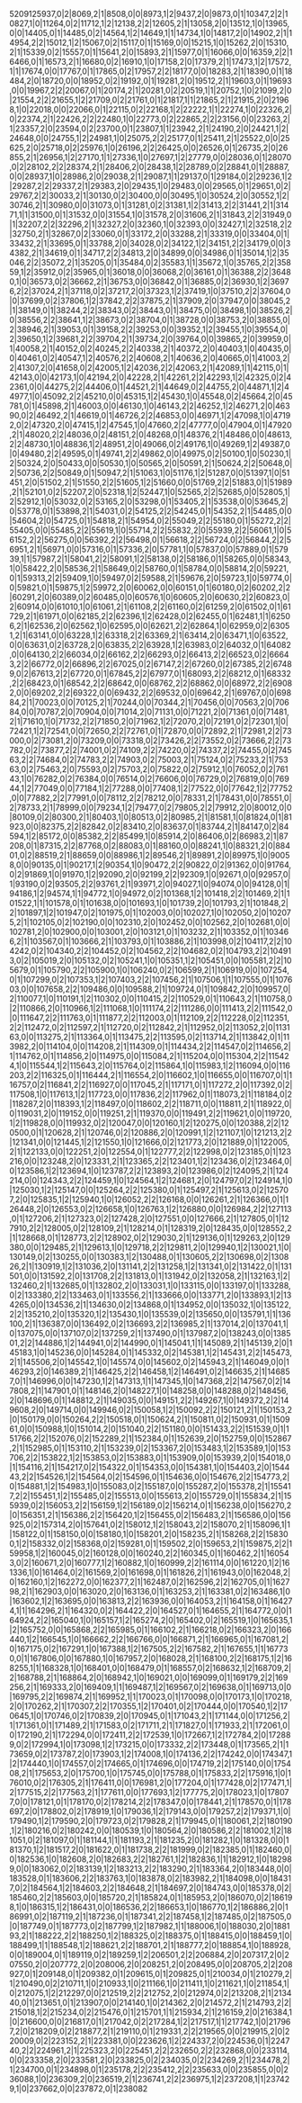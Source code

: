 5209125937,0|2|8069,2|1|8508,0|0|8973,1|2|9437,2|0|9873,0|1|10347,2|2|10827,1|0|11264,0|2|11712,1|2|12138,2|2|12605,2|1|13058,2|0|13512,1|0|13965,0|0|14405,0|1|14485,0|2|14564,1|2|14649,1|1|14734,1|0|14817,2|0|14902,2|1|14954,2|2|15012,1|2|15067,0|2|15117,0|1|15169,0|0|15215,1|0|15262,2|0|15310,2|1|15339,0|2|15557,0|1|15641,2|0|15893,2|1|15977,0|1|16066,0|0|16359,2|2|16466,0|1|16573,2|1|16680,0|2|16910,1|0|17158,2|0|17379,2|1|17473,1|2|17572,1|1|17674,0|0|17767,0|1|17865,0|2|17957,2|2|18177,0|0|18283,2|1|18390,0|1|18484,2|0|18720,0|0|18952,0|2|19192,0|1|19281,2|0|19512,2|1|19603,0|1|19693,0|0|19967,2|2|20067,0|1|20174,2|1|20281,0|2|20519,1|1|20752,1|0|21099,2|0|21554,2|2|21655,1|2|21709,0|2|21761,0|1|21817,1|1|21865,2|1|21915,2|0|21968,1|0|22018,0|0|22066,0|1|22115,0|2|22168,1|2|22222,1|1|22274,1|0|22326,2|0|22374,2|1|22426,2|2|22480,1|0|22773,0|2|22865,2|2|23156,0|0|23263,2|1|23357,2|0|23594,0|2|23700,0|1|23807,1|1|23942,2|1|24190,2|0|24421,1|2|24648,0|0|24755,1|2|24981,1|0|25075,2|2|25177,0|1|25411,2|1|25522,0|0|25625,2|0|25718,0|2|25976,1|0|26196,2|2|26425,0|0|26526,0|1|26735,2|0|26855,2|1|26956,1|2|27170,1|1|27336,1|0|27697,1|2|27779,0|0|28036,0|1|28070,0|2|28102,2|2|28374,2|1|28406,2|0|28438,1|2|28789,0|2|28841,0|1|28887,0|0|28937,1|0|28986,2|0|29038,2|1|29087,1|1|29137,0|1|29184,0|2|29236,1|2|29287,2|2|29337,2|1|29383,2|0|29435,1|0|29483,0|0|29565,0|1|29651,0|2|29767,2|2|30033,2|1|30130,0|2|30400,0|0|30495,1|0|30524,2|0|30552,1|2|30746,2|1|30980,0|0|31073,0|1|31281,0|2|31381,1|2|31413,2|2|31441,2|1|31471,1|1|31500,0|1|31532,0|0|31554,1|0|31578,2|0|31606,2|1|31843,2|2|31949,0|1|32207,2|2|32296,2|1|32327,2|0|32360,1|0|32393,0|0|32427,1|2|32518,2|2|32750,2|1|32867,0|2|33060,0|1|33172,2|0|33288,2|1|33319,0|0|33404,0|1|33432,2|1|33695,0|1|33788,2|0|34028,0|2|34122,1|2|34151,2|2|34179,0|0|34382,2|1|34619,0|1|34717,2|2|34813,2|0|34899,0|0|34986,0|1|35014,1|2|35046,2|2|35072,2|1|35205,0|1|35484,0|2|35583,1|1|35672,1|0|35765,2|2|35859,1|2|35912,0|2|35965,0|1|36018,0|0|36068,2|0|36161,0|1|36388,2|2|36480,1|0|36573,0|2|36662,2|1|36753,0|0|36842,0|1|36885,0|2|36930,1|2|36976,2|2|37024,2|1|37118,0|2|37217,2|0|37323,1|2|37419,1|0|37510,2|2|37604,0|0|37699,0|2|37806,1|2|37842,2|2|37875,2|1|37909,2|0|37947,0|0|38045,2|1|38149,0|1|38244,2|2|38343,0|2|38443,0|1|38475,0|0|38498,1|0|38526,2|0|38556,2|2|38641,1|2|38673,0|2|38704,0|1|38728,0|0|38753,2|0|38855,0|2|38946,2|1|39053,0|1|39158,2|2|39253,0|0|39352,1|2|39455,1|0|39554,0|2|39650,1|2|39681,2|2|39704,2|1|39734,2|0|39764,0|0|39865,2|0|39959,0|1|40058,2|1|40152,0|2|40245,2|2|40338,2|1|40372,2|0|40403,1|0|40435,0|0|40461,0|2|40547,1|2|40576,2|2|40608,2|1|40636,2|0|40665,0|1|41003,2|2|41307,2|0|41658,0|2|42005,1|2|42036,2|2|42063,2|1|42089,1|1|42115,0|1|42143,0|0|42173,1|0|42194,2|0|42228,2|1|42261,2|2|42293,1|2|42325,0|2|42361,0|0|44275,2|2|44406,0|1|44521,2|1|44649,0|2|44755,2|0|44871,1|2|44977,1|0|45092,2|2|45210,0|0|45315,1|2|45430,1|0|45548,0|2|45664,2|0|45781,0|1|45898,2|1|46003,0|0|46130,1|0|46143,2|2|46252,1|2|46271,2|0|46390,0|2|46492,2|1|46619,0|1|46726,2|2|46853,0|0|46971,1|2|47098,1|0|47192,0|2|47320,2|0|47415,1|2|47545,1|0|47660,2|2|47777,0|0|47904,0|1|47920,2|1|48020,2|2|48036,0|2|48151,2|0|48268,0|1|48376,2|1|48486,0|0|48613,2|2|48730,1|0|48836,1|2|48951,2|0|49066,0|2|49176,1|0|49269,1|2|49387,0|0|49480,2|2|49595,0|1|49741,2|2|49862,0|0|49975,0|2|50100,1|0|50230,1|2|50324,2|0|50433,0|0|50530,1|0|50565,2|0|50591,2|1|50624,2|2|50648,0|2|50736,2|2|50849,0|1|50947,2|1|51063,1|0|51176,1|2|51287,0|0|51397,1|0|51451,2|0|51502,2|1|51550,2|2|51605,1|2|51660,0|0|51769,2|2|51883,0|1|51989,2|1|52101,0|2|52207,2|0|52318,1|2|52447,1|0|52565,2|2|52685,0|0|52805,1|2|52912,1|0|53032,0|2|53165,2|0|53298,0|1|53405,2|1|53538,0|0|53645,2|0|53778,0|1|53898,2|1|54031,0|2|54125,2|2|54245,0|1|54352,2|1|54485,0|0|54604,2|0|54725,0|1|54818,2|1|54954,0|2|55049,2|2|55180,0|1|55272,2|2|55405,0|0|55485,2|2|55619,1|0|55714,2|2|55832,2|0|55939,2|2|56061,1|0|56152,2|2|56275,0|0|56392,2|2|56498,0|1|56618,2|2|56724,0|2|56844,2|2|56951,2|1|56971,0|0|57316,0|1|57336,2|0|57781,1|0|57837,0|0|57889,0|1|57939,1|1|57987,2|1|58041,2|2|58091,1|2|58138,0|2|58186,0|1|58265,0|0|58343,1|0|58422,2|0|58536,2|1|58649,0|2|58760,0|1|58784,0|0|58814,2|0|59221,0|1|59313,2|2|59409,1|0|59497,0|2|59588,2|1|59676,2|0|59723,1|0|59774,0|0|59821,0|1|59875,1|2|59972,2|0|60062,0|0|60151,0|1|60180,0|2|60202,2|2|60291,2|0|60389,0|2|60485,0|0|60576,1|0|60605,2|0|60630,2|2|60823,0|2|60914,0|0|61010,1|0|61061,2|1|61108,2|2|61160,0|2|61259,2|0|61502,0|1|61729,2|1|61971,0|0|62185,2|2|62396,1|2|62428,0|2|62455,0|1|62481,1|1|62506,2|1|62536,2|0|62562,1|0|62595,0|0|62621,2|2|62864,1|0|62959,0|2|63051,2|1|63141,0|0|63228,1|2|63318,2|2|63369,2|1|63414,2|0|63471,1|0|63522,0|0|63631,0|2|63728,2|0|63835,2|2|63928,1|2|63983,0|2|64032,0|1|64082,0|0|64130,2|2|66034,0|2|66162,2|2|66293,0|2|66413,2|2|66523,0|2|66643,2|2|66772,0|2|66896,2|2|67025,0|2|67147,2|2|67260,0|2|67385,2|2|67489,0|2|67613,2|2|67720,0|1|67845,2|2|67977,0|1|68093,2|2|68212,0|1|68332,2|2|68423,0|1|68542,2|2|68642,0|0|68762,2|2|68862,0|0|68972,2|2|69082,0|0|69202,2|2|69322,0|0|69432,2|2|69532,0|0|69642,2|1|69767,0|0|69884,2|1|70023,0|0|70125,2|1|70244,0|0|70344,2|1|70456,0|0|70563,2|0|70684,0|0|70787,2|0|70904,0|0|71014,2|0|71131,0|0|71221,2|0|71361,0|0|71481,2|1|71610,1|0|71732,2|2|71850,2|0|71962,1|2|72070,2|0|72191,0|2|72301,1|0|72421,1|2|72541,0|0|72650,2|2|72761,0|1|72870,0|0|72892,2|1|72981,2|2|73000,0|2|73081,2|0|73209,0|0|73318,0|2|73426,2|2|73552,0|2|73666,2|2|73782,0|2|73877,2|2|74001,0|2|74109,2|2|74220,0|2|74337,2|2|74455,0|2|74563,2|2|74684,0|2|74783,2|2|74903,0|2|75003,2|1|75124,0|2|75233,2|1|75363,0|2|75463,2|0|75593,0|2|75703,2|0|75822,0|2|75912,1|0|76052,0|2|76143,1|0|76282,0|2|76384,0|0|76514,0|2|76606,0|0|76729,0|2|76819,0|0|76944,1|2|77049,0|0|77184,1|2|77288,0|0|77408,1|2|77522,0|0|77642,1|2|77752,0|0|77882,2|2|77991,0|0|78112,2|2|78212,0|0|78331,2|1|78431,0|0|78551,0|2|78733,2|1|78999,0|0|79234,1|2|79477,0|2|79805,2|2|79912,2|0|80012,0|0|80109,0|2|80300,2|1|80403,1|0|80513,0|2|80985,2|1|81581,1|0|81824,0|1|81923,0|0|82375,2|2|82842,0|2|83410,2|0|83637,0|1|83744,2|1|84147,0|2|84594,1|2|85172,0|0|85382,2|2|85499,1|0|85914,2|0|86406,0|2|86983,2|1|87208,0|1|87315,2|2|87768,0|2|88083,0|1|88160,0|0|88241,1|0|88321,2|0|88401,0|2|88519,2|1|88659,0|0|88986,1|2|89546,2|1|89891,2|0|89975,1|0|90058,0|0|90135,0|1|90217,1|2|90354,1|0|90472,2|2|90822,0|2|91362,0|0|91764,0|2|91869,1|0|91970,1|2|92090,2|0|92199,2|2|92309,1|0|92671,0|0|92957,0|1|93190,0|2|93505,2|2|93761,2|1|93971,2|0|94027,1|0|94074,0|0|94128,0|1|94186,1|2|94574,1|1|94772,1|0|94972,0|2|101368,1|2|101418,2|2|101469,2|1|101522,1|1|101578,0|1|101638,0|0|101693,1|0|101739,2|0|101793,2|1|101848,2|2|101897,1|2|101947,0|2|101975,0|1|102003,0|0|102027,1|0|102050,2|0|102075,2|1|102105,0|2|102190,0|0|102310,2|0|102452,0|0|102562,2|0|102681,0|0|102781,2|0|102900,0|0|103001,2|0|103121,0|1|103232,2|1|103352,0|1|103466,2|1|103567,0|1|103666,2|1|103793,0|1|103886,2|1|103998,0|2|104117,2|2|104242,0|2|104340,2|2|104452,0|2|104562,2|2|104682,0|2|104793,2|2|104913,0|2|105019,2|0|105132,0|2|105241,1|0|105351,1|2|105451,0|0|105581,2|2|105679,0|1|105790,2|2|105900,1|0|106240,0|2|106599,2|1|106919,0|0|107254,0|1|107299,0|2|107353,1|2|107403,2|2|107456,2|1|107506,1|1|107555,0|1|107603,0|0|107658,2|2|109486,0|0|109588,2|1|109724,0|1|109842,2|0|109957,0|2|110077,1|0|110191,1|2|110302,0|0|110415,2|2|110529,0|1|110643,2|1|110758,0|2|110866,2|0|110966,1|2|111068,1|0|111174,2|2|111286,0|0|111413,2|2|111542,0|0|111647,2|2|111763,0|1|111877,2|2|112003,0|1|112109,2|2|112228,0|2|112351,2|2|112472,0|2|112597,2|1|112720,0|2|112842,2|1|112952,0|2|113052,2|0|113163,0|0|113275,2|1|113364,0|1|113475,2|2|113595,0|2|113714,2|1|113842,0|1|113982,2|0|114104,0|0|114208,2|1|114309,0|1|114434,2|2|114547,0|2|114656,2|1|114762,0|1|114856,2|0|114975,0|0|115084,2|1|115204,0|0|115304,2|2|115424,1|0|115544,1|2|115643,2|0|115764,0|2|115864,1|0|115983,1|2|116094,0|0|116203,2|2|116325,0|1|116444,2|1|116554,2|0|116602,1|0|116655,0|0|116707,0|1|116757,0|2|116841,2|2|116927,0|0|117045,2|1|117171,0|1|117272,2|0|117392,0|2|117508,1|0|117613,1|2|117723,0|0|117836,2|2|117962,0|1|118073,2|1|118184,0|2|118287,2|0|118393,1|2|118497,0|0|118602,2|2|118711,0|0|118811,2|1|118922,0|0|119031,2|0|119152,0|0|119251,2|1|119370,0|0|119491,2|2|119621,0|0|119720,1|2|119828,0|0|119932,0|2|120047,0|0|120160,1|2|120275,0|0|120388,2|2|120500,0|1|120628,2|1|120746,0|2|120886,2|0|120991,1|2|121107,1|0|121213,2|2|121341,0|0|121445,1|2|121550,1|0|121666,0|2|121773,2|0|121889,0|1|122005,2|1|122133,0|0|122251,2|0|122554,0|1|122777,2|2|122998,0|2|123185,0|1|123216,0|0|123248,2|0|123331,2|1|123365,2|2|123401,1|2|123436,0|2|123464,0|0|123586,1|2|123694,1|0|123787,2|2|123893,2|0|123986,0|2|124095,2|1|124214,0|0|124343,2|2|124459,1|0|124564,1|2|124681,2|0|124797,0|2|124914,1|0|125030,1|2|125147,0|0|125264,2|2|125380,0|1|125497,2|1|125613,0|2|125707,2|0|125835,1|2|125940,1|0|126052,2|2|126168,0|0|126261,2|1|126366,0|1|126448,2|0|126553,0|2|126658,1|0|126763,1|2|126880,0|0|126984,2|2|127113,0|1|127206,2|1|127323,0|2|127428,2|0|127551,0|0|127666,2|1|127805,0|1|127910,2|2|128005,0|2|128109,2|1|128214,0|1|128319,2|0|128435,0|0|128552,2|1|128668,0|1|128773,2|2|128902,0|2|129030,2|1|129136,0|1|129263,2|0|129380,0|0|129485,2|1|129613,1|0|129718,2|2|129811,2|0|129940,1|2|130021,1|0|130149,0|2|130255,0|0|130383,1|2|130488,0|1|130605,2|2|130698,0|2|130826,2|1|130919,1|2|131036,2|0|131141,2|2|131258,1|2|131341,0|2|131422,0|1|131501,0|0|131592,2|0|131708,2|2|131813,0|1|131942,0|2|132058,2|1|132163,1|2|132460,2|1|132685,0|1|132802,2|0|133031,1|0|133115,0|0|133197,0|1|133288,0|2|133380,2|2|133463,0|1|133556,2|1|133666,0|0|133771,2|0|133893,1|2|134265,0|0|134536,2|1|134630,0|2|134868,0|1|134952,0|0|135032,1|0|135122,2|2|135210,2|0|135320,1|2|135430,1|0|135539,0|2|135650,0|0|135791,1|1|136100,2|1|136387,0|0|136492,0|2|136693,2|2|136985,2|1|137014,2|0|137041,1|0|137075,0|0|137107,0|2|137259,2|1|137490,0|1|137987,2|0|138243,0|0|138501,2|2|144886,1|2|144941,0|2|144990,0|1|145041,1|1|145089,2|1|145139,2|0|145183,1|0|145236,0|0|145284,0|1|145332,0|2|145381,1|2|145431,2|2|145473,2|1|145506,2|0|145542,1|0|145574,0|0|145602,0|2|145943,2|1|146049,0|0|146293,2|0|146389,2|1|146425,2|2|146458,1|2|146491,0|2|146635,2|1|146857,0|1|146996,0|0|147230,1|2|147313,1|1|147345,1|0|147368,2|2|147567,0|2|147808,2|1|147901,0|1|148146,2|0|148227,1|0|148258,0|0|148288,0|2|148456,2|0|148696,0|1|148812,2|1|149035,0|0|149151,2|2|149267,1|0|149372,2|2|149608,2|0|149714,0|0|149946,0|2|150058,1|2|150092,2|2|150121,2|1|150153,2|0|150179,0|0|150264,2|2|150518,0|1|150624,2|1|150811,0|2|150931,0|1|150961,0|0|150988,1|0|151014,2|0|151040,2|2|151180,0|0|151433,2|2|151539,0|1|151766,2|2|152076,0|2|152289,2|1|152384,0|1|152639,2|0|152759,0|0|152867,2|1|152985,0|1|153110,2|1|153239,0|2|153367,2|0|153483,1|2|153589,1|0|153706,2|2|153822,1|2|153853,0|2|153883,0|1|153909,0|0|153939,2|0|154018,0|1|154116,2|1|154217,0|2|154322,0|1|154353,0|0|154381,1|0|154403,2|0|154443,2|2|154526,1|2|154564,0|2|154596,0|1|154636,0|0|154676,2|2|154773,2|0|154881,1|2|154983,1|0|155083,0|2|155187,0|0|155287,2|0|155378,2|1|155417,2|2|155451,1|2|155485,0|2|155513,0|0|155613,2|0|155729,0|1|155834,2|1|155939,0|2|156053,2|2|156159,1|2|156189,0|2|156214,0|1|156238,0|0|156270,2|0|156351,2|1|156386,2|2|156420,1|2|156455,0|2|156483,2|1|156586,0|0|156925,0|2|157314,2|0|157641,0|2|158012,1|2|158043,2|2|158070,2|1|158096,1|1|158122,0|1|158150,0|0|158180,1|0|158201,2|0|158235,2|1|158268,2|2|158300,1|2|158332,0|2|158368,0|2|159281,0|1|159502,2|0|159653,2|1|159875,2|2|159958,1|2|160045,0|2|160128,0|0|160240,2|2|160345,0|1|160462,2|1|160543,0|2|160671,2|0|160777,1|2|160882,1|0|160999,2|2|161114,0|0|161220,1|2|161336,1|0|161464,0|2|161569,2|0|161698,0|1|161826,2|1|161943,0|0|162048,2|0|162160,1|2|162272,0|0|162377,2|1|162487,0|2|162596,2|2|162705,0|1|162798,2|1|162903,0|0|163020,2|0|163136,0|1|163253,2|1|163381,0|2|163486,1|0|163602,1|2|163695,0|0|163813,2|2|163936,0|0|164053,2|1|164158,0|1|164274,1|1|164296,2|1|164320,0|2|164422,2|0|164527,0|1|164655,2|1|164772,0|0|164924,2|2|165040,1|0|165157,1|2|165274,2|0|165402,0|2|165519,1|0|165635,1|2|165752,0|0|165868,2|2|165985,0|1|166102,2|1|166218,0|2|166323,2|0|166440,1|2|166545,1|0|166662,2|2|166766,0|0|166871,2|1|166965,0|1|167081,2|0|167175,0|2|167291,1|0|167388,1|2|167505,2|2|167582,2|1|167655,1|1|167730,0|1|167806,0|0|167880,1|0|167957,2|0|168028,2|1|168100,2|2|168175,1|2|168255,1|1|168328,1|0|168401,0|0|168479,0|1|168557,0|2|168632,1|2|168709,2|2|168788,2|1|168864,2|0|168942,1|0|169021,0|0|169099,0|1|169179,2|2|169256,2|1|169333,2|0|169409,1|1|169487,1|2|169567,0|2|169638,0|1|169713,0|0|169795,2|2|169874,2|1|169952,1|1|170023,0|1|170098,0|0|170173,1|0|170218,2|0|170262,2|1|170307,2|2|170355,1|2|170401,0|2|170444,0|0|170540,1|2|170645,1|0|170746,0|2|170839,2|0|170945,0|1|171043,2|1|171144,0|0|171256,2|1|171361,0|1|171489,2|1|171583,0|2|171711,2|1|171827,0|1|171933,2|1|172061,0|0|172190,2|1|172294,0|0|172411,2|2|172539,1|0|172667,1|2|172784,2|0|172889,0|2|172994,1|0|173098,1|2|173215,0|0|173332,2|2|173448,0|1|173565,2|1|173659,0|2|173787,2|0|173903,1|2|174008,1|0|174136,2|2|174242,0|0|174347,1|2|174440,1|0|174557,0|2|174665,0|1|174696,0|0|174719,2|2|175140,0|0|175408,2|1|175653,2|0|175700,1|0|175745,0|0|175788,0|1|175833,2|2|175916,1|0|176010,0|2|176305,2|1|176411,0|0|176981,2|0|177204,0|1|177428,0|2|177471,1|2|177515,2|2|177563,2|1|177611,0|0|177693,1|2|177775,2|0|178023,1|0|178077,0|0|178121,0|1|178170,0|2|178214,2|2|178347,0|0|178441,2|1|178570,0|1|178697,2|0|178802,0|2|178919,1|0|179036,1|2|179143,0|0|179257,2|2|179371,1|0|179490,1|2|179590,2|0|179723,0|2|179828,2|1|179945,0|1|180061,2|2|180190,1|2|180216,0|2|180242,0|0|180539,1|0|180564,2|0|180586,2|2|181002,1|2|181051,0|2|181097,0|1|181144,1|1|181193,2|1|181235,2|0|181282,1|0|181328,0|0|181370,1|2|181517,2|0|181622,0|1|181738,2|2|181999,0|2|182385,0|1|182460,0|0|182536,1|0|182608,2|0|182683,2|2|182761,1|2|182836,1|1|182912,1|0|182989,0|0|183062,0|2|183139,1|2|183213,2|2|183290,2|1|183364,2|0|183448,0|0|183528,0|1|183606,2|2|183763,1|0|183878,0|2|183982,2|1|184098,0|0|184317,0|2|184564,1|2|184603,2|2|184648,2|1|184697,2|0|184743,0|0|185378,0|2|185460,2|2|185603,0|0|185720,2|1|185824,0|1|185953,2|0|186070,0|2|186198,1|0|186315,1|2|186431,0|0|186536,2|2|186653,1|0|186770,1|2|186886,2|0|186991,0|2|187119,2|1|187236,0|1|187341,2|2|187458,1|2|187485,0|2|187505,0|0|187749,0|1|187773,0|2|187799,1|2|187982,1|1|188006,1|0|188030,2|0|188193,2|1|188222,2|2|188250,1|2|188325,0|2|188375,0|1|188415,0|0|188459,1|0|188499,1|1|188548,1|2|188621,2|2|188701,2|1|188777,2|0|188854,1|0|188928,0|0|189004,0|1|189119,0|2|189259,1|2|206501,2|2|206884,2|0|207317,2|0|207550,2|0|207772,2|0|208006,2|0|208251,2|0|208495,0|0|208705,2|2|208927,0|1|209148,0|1|209382,0|1|209615,0|1|209825,0|1|210034,0|1|210279,2|1|210490,0|2|210711,1|0|210933,1|0|211166,1|0|211411,1|0|211621,1|0|211854,1|0|212075,1|2|212297,0|0|212519,2|2|212752,2|0|212974,0|2|213208,2|1|213440,0|1|213651,0|1|213907,0|0|214140,1|0|214362,2|0|214572,2|1|214793,2|2|215018,1|2|215234,0|2|215476,0|1|215701,1|1|215934,2|1|216159,2|0|216384,1|0|216600,0|0|216817,0|1|217042,0|2|217284,1|2|217517,1|1|217742,1|0|217967,2|0|218209,0|2|218877,2|1|219110,0|1|219331,2|2|219565,0|0|219915,2|0|220009,0|2|223152,2|1|223381,0|0|223626,1|2|224337,2|0|224536,0|1|224740,2|2|224961,2|1|225323,2|0|225451,2|2|232650,2|2|232868,0|0|233114,0|0|233358,2|0|233581,2|0|233825,0|2|234035,0|2|234269,2|1|234478,2|1|234700,0|1|234898,0|1|235178,2|2|235412,2|2|235633,0|0|235855,0|0|236088,1|0|236309,2|0|236519,2|1|236741,2|2|236975,1|2|237208,1|1|237429,1|0|237662,0|0|237872,0|1|238082
